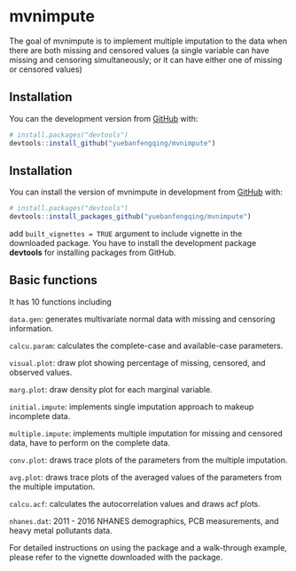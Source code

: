 
<!-- README.md is generated from README.Rmd. Please edit that file -->

# mvnimpute

<!-- badges: start -->

<!-- badges: end -->

The goal of mvnimpute is to implement multiple imputation to the data
when there are both missing and censored values (a single variable can
have missing and censoring simultaneously; or it can have either one of
missing or censored values)

## Installation

You can the development version from [GitHub](https://github.com/) with:

``` r
# install.packages("devtools")
devtools::install_github("yuebanfengqing/mvnimpute")
```

## Installation

You can install the version of mvnimpute in development from
[GitHub](https://github.com) with:

``` r
# install.packages("devtools")
devtools::install_packages_github("yuebanfengqing/mvnimpute")
```

add `built_vignettes = TRUE` argument to include vignette in the
downloaded package. You have to install the development package
**devtools** for installing packages from GitHub.

## Basic functions

It has 10 functions including

`data.gen`: generates multivariate normal data with missing and
censoring information.

`calcu.param`: calculates the complete-case and available-case
parameters.

`visual.plot`: draw plot showing percentage of missing, censored, and
observed values.

`marg.plot`: draw density plot for each marginal variable.

`initial.impute`: implements single imputation approach to makeup
incomplete data.

`multiple.impute`: implements multiple imputation for missing and
censored data, have to perform on the complete data.

`conv.plot`: draws trace plots of the parameters from the multiple
imputation.

`avg.plot`: draws trace plots of the averaged values of the parameters
from the multiple imputation.

`calcu.acf`: calculates the autocorrelation values and draws acf plots.

`nhanes.dat`: 2011 - 2016 NHANES demographics, PCB measurements, and
heavy metal pollutants data.

For detailed instructions on using the package and a walk-through
example, please refer to the vignette downloaded with the package.
